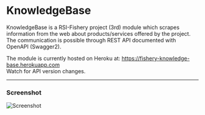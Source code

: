# KnowledgeBase
KnowledgeBase is a RSI-Fishery project (3rd) module which scrapes information from the web about products/services offered by the project. The communication is possible through REST API documented with OpenAPI (Swagger2).

The module is currently hosted on Heroku at: https://fishery-knowledge-base.herokuapp.com  
Watch for API version changes.
***
### Screenshot
![Screenshot](http://i.imgur.com/deW9pgx.png)
